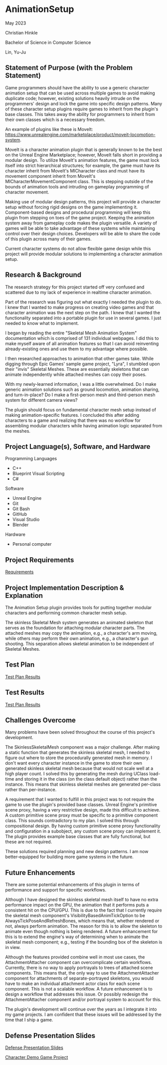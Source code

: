 # AnimationSetup

May 2023

Christian Hinkle

Bachelor of Science in Computer Science

Lin, Yu-Ju

## Statement of Purpose (with the Problem Statement)

Game programmers should have the ability to use a generic character animation setup that can be used across multiple games to avoid making duplicate code; however, existing solutions heavily intrude on the programmers' design and lock the game into specific design patterns. Many of these character setup plugins require games to inherit from the plugin's base classes. This takes away the ability for programmers to inherit from their own classes which is a necessary freedom.

An example of plugins like these is MoveIt: https://www.unrealengine.com/marketplace/product/moveit-locomotion-system.

MoveIt is a character animation plugin that is generally known to be the best on the Unreal Engine Marketplace; however, MoveIt falls short in providing a modular design. To utilize MoveIt's animation features, the game must lock itself into strict hierarchical structures; for example, the game must have its character inherit from MoveIt's MICharacter class and must have its movement component inherit from MoveIt's MICharacterMovementComponent class. This is stepping outside of the bounds of animation tools and intruding on gameplay programming of character movement.

Making use of modular design patterns, this project will provide a character setup without forcing rigid designs on the game implementing it. Component-based designs and procedural programming will keep this plugin from stepping on toes of the game project. Keeping the animation system away from gameplay code makes the plugin versatile. A variety of games will be able to take advantage of these systems while maintaining control over their design choices. Developers will be able to share the code of this plugin across many of their games.

Current character systems do not allow flexible game design while this project will provide modular solutions to implementing a character animation setup.

## Research & Background

The research strategy for this project started off very confused and scattered due to my lack of experience in realtime character animation.

Part of the research was figuring out what exactly I needed the plugin to do. I knew that I wanted to make progress on creating video games and that character animation was the next step on the path. I knew that I wanted the functionality separated into a portable plugin for use in several games. I just needed to know what to implement.

I began by reading the entire "Skeletal Mesh Animation System" documentation which is comprised of 131 individual webpages. I did this to make myself aware of all animation features so that I can avoid reinventing already-existing ones and use them to my advantage where possible.

I then researched approaches to animation that other games take. While digging through Epic Games' sample game project, "Lyra", I stumbled upon their "invis" Skeletal Meshes. These are essentially skeletons that can animate independently while attached meshes can copy their poses.

With my newly-learned information, I was a little overwhelmed. Do I make generic animation solutions such as ground locomotion, animation sharing, and turn-in-place? Do I make a first-person mesh and third-person mesh system for different camera views?

The plugin should focus on fundamental character mesh setup instead of making animation-specific features. I concluded this after adding characters to a game and realizing that there was no workflow for assembling modular characters while having animation logic separated from the meshes.

## Project Language(s), Software, and Hardware

Programming Languages
- C++
- Blueprint Visual Scripting
- C#

Software
- Unreal Engine
- Git
- Git Bash
- GitHub
- Visual Studio
- Blender

Hardware
- Personal computer

## Project Requirements

[Requirements](./Requirements.md)

## Project Implementation Description & Explanation

The Animation Setup plugin provides tools for putting together modular characters and performing common character mesh setup.

The skinless Skeletal Mesh system generates an animated skeleton that serves as the foundation for attaching modular character parts. The attached meshes may copy the animation, e.g., a character's arm moving, while others may perform their own animation, e.g., a character's gun shooting. This separation allows skeletal animation to be independent of Skeletal Meshes.

## Test Plan

[Test Plan Results](./TestPlanResults.md)

## Test Results

[Test Plan Results](./TestPlanResults.md)

## Challenges Overcome

Many problems have been solved throughout the course of this project's development.

The SkinlessSkeletalMesh component was a major challenge. After making a static function that generates the skinless skeletal mesh, I needed to figure out where to store the procedurally generated mesh in memory. I don't want every character instance in the game to store their own generated skinless skeletal mesh because that would not scale well at a high player count. I solved this by generating the mesh during UClass load-time and storing it in the class (on the class default object) rather than the instance. This means that skinless skeletal meshes are generated per-class rather than per-instance.

A requirement that I wanted to fulfill in this project was to not require the game to use the plugin's provided base classes. Unreal Engine's primitive scene proxy, having a very restrictive design, made this difficult to achieve. A custom primitive scene proxy must be specific to a primitive component class. This sounds contradictory to my plan. I solved this through compositional design. By having custom primitive scene proxy functionality and configuration in a subobject, any custom scene proxy can implement it. The plugin provides example base classes that are fully functional, but these are not required.

These solutions required planning and new design patterns. I am now better-equipped for building more game systems in the future.

## Future Enhancements

There are some potential enhancements of this plugin in terms of performance and support for specific workflows.

Although I have designed the skinless skeletal mesh itself to have no extra performance impact on the GPU, the animation that it performs puts a consistent hit on the CPU/GPU. This is due to the fact that I currently require the skeletal mesh component's VisibilityBasedAnimTickOption to be AlwaysTickPoseAndRefreshBones, which means that, whether rendered or not, always perform animation. The reason for this is to allow the skeleton to animate even though nothing is being rendered. A future enhancement for this is to extend the engine's way of determining when to animate the skeletal mesh component; e.g., testing if the bounding box of the skeleton is in view.

Although the features provided combine well in most use cases, the AttachmentAttacher component can overcomplicate certain workflows. Currently, there is no way to apply portrayals to trees of attached scene components. This means that, the only way to use the AttachmentAttacher component for attachments of separate-portrayed skeletons, you would have to make an individual attachment actor class for each scene component. This is not a scalable workflow. A future enhancement is to design a workflow that addresses this issue. Or possibly redesign the AttachmentAttacher component and/or portrayal system to account for this.

The plugin's development will continue over the years as I integrate it into my game projects. I am confident that these issues will be addressed by the time that I ship a game.

## Defense Presentation Slides

[Defense Presentation Slides](./DefensePresentationSlides.pdf)

[Character Demo Game Project](https://github.com/ChristianHinko/CSUSeniorProjectCharacterDemo)
